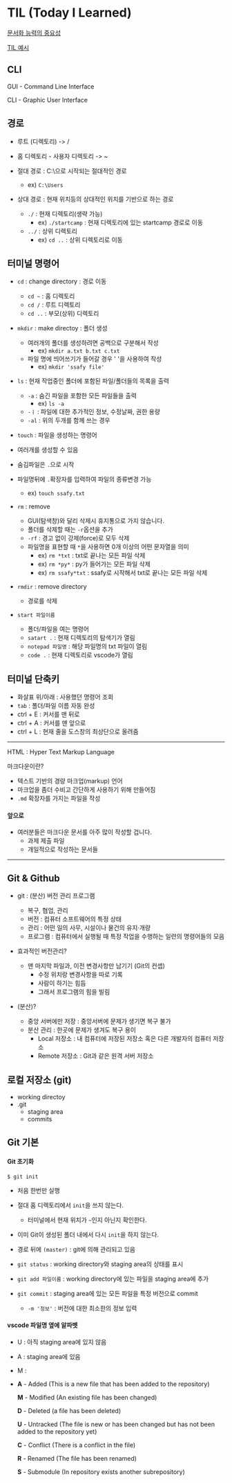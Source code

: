 # TIL (Today I Learned)

[문서화 능력의 중요성](https://d2.naver.com/news/3435170)

[TIL 예시](https://github.com/cheese10yun/TIL)



## CLI

GUI - Command Line Interface

CLI - Graphic User Interface



## 경로

- 루트 (디렉토리)  ->  /

- 홈 디렉토리 - 사용자 디렉토리  -> ~

- 절대 경로 : C:\으로 시작되는 절대적인 경로
  - ex) `C:\Users` 

- 상대 경로 : 현재 위치등의 상대적인 위치를 기반으로 하는 경로
  - `./` : 현재 디렉토리(생략 가능)
    - ex) `./startcamp` : 현재 디렉토리에 있는 startcamp 경로로 이동
  - `../` : 상위 디렉토리
    - ex) `cd ..` : 상위 디렉토리로 이동



## 터미널 명령어

- `cd` : change directory : 경로 이동
  - `cd ~` : 홈 디렉토리
  - `cd /` : 루트 디렉토리
  - `cd ..` : 부모(상위) 디렉토리

- `mkdir` : make directoy : 폴더 생성
  - 여러개의 폴더를 생성하려면 공백으로 구분해서 작성
    - ex) `mkdir a.txt b.txt c.txt`
  - 파일 명에 띄어쓰기가 들어갈 경우 '  '을 사용하여 작성
    - ex)  `mkdir 'ssafy file'`

- `ls` : 현재 작업중인 폴더에 포함된 파일/폴더들의 목록을 출력
  - `-a` : 숨긴 파일을 포함한 모든 파일들을 출력
    - ex) `ls -a`
  - `-ㅣ` : 파일에 대한 추가적인 정보, 수정날짜, 권한 용량
  - `-al` : 위의 두개를 함께 쓰는 경우

-  `touch` : 파일을 생성하는 명령어
  - 여러개를 생성할 수 있음
  - 숨김파일은 `.`으로 시작
  - 파일명뒤에 `.`확장자를 입력하여 파일의 종류변경 가능 
    - ex) `touch ssafy.txt`

- `rm` : remove 
  - GUI(탐색창)와 달리 삭제시 휴지통으로 가지 않습니다.
  - 폴더를 삭제할 때는 `-r`옵션을 추가
  - `-rf` : 경고 없이 강제(force)로 모두 삭제
  - 파일명을 표현할 때 `*`을 사용하면 0개 이상의 어떤 문자열을 의미 
    - ex) `rm *txt` : txt로 끝나는 모든 파일 삭제
    - ex) `rm *py*` : py가 들어가는 모든 파일 삭제
    - ex) `rm ssafy*txt` :  ssafy로 시작해서 txt로 끝나는 모든 파일 삭제
  
- `rmdir` : remove directory 
  - 경로를 삭제

- `start 파일이름`
  - 폴더/파일을 여는 명령어
  - `satart .` : 현재 디렉토리의 탐색기가 열림
  - `notepad 파일명` : 해당 파일명의 txt 파일이 열림
  - `code .` : 현재 디렉토리로 vscode가 열림



## 터미널 단축키

- 화살표 위/아래 : 사용했던 명령어 조회
- `tab` : 폴더/파일 이름 자동 완성
- ctrl + E : 커서를 맨 뒤로
- ctrl + A : 커서를 맨 앞으로
- ctrl + L : 현재 줄을 도스창의 최상단으로 올려줌









------



HTML : Hyper Text Markup Language



마크다운이란?

- 텍스트 기반의 경량 마크업(markup) 언어
- 마크업을 좀더 수비고 간단하게 사용하기 위해 만들어짐
- `.md` 확장자를  가지는 파일을 작성



#### 앞으로

- 여러분들은 마크다운 문서를 아주 많이 작성할 겁니다.
  - 과제 제출 파일
  - 개일적으로 작성하는 문서들





-----





## Git & Github

- git : (분산) 버전 관리 프로그램
  - 복구, 협업, 관리
  - 버전 : 컴퓨터 소프트웨어의 특정 상태
  - 관리 : 어떤 일의 사무, 시설이나 물건의 유지&middot;개량
  - 프로그램 : 컴퓨터에서 실행될 때 특정 작업을 수행하는 일련의 명령어들의 모음
- 효과적인 버전관리?
  - 맨 마지막 파일과, 이전 변경사항만 남기기 (Git의 컨셉)
    - 수정 위치랑 변경사항을 따로 기록
    - 사람이 하기는 힘듬
    - 그래서 프로그램의 힘을 빌림

- (분산)?
  - 중앙 서버에만 저장 : 중앙서버에 문제가 생기면 복구 불가
  - 분산 관리 : 한곳에 문제가 생겨도 복구 용이
    - Local 저장소 : 내 컴퓨터에 저장된 저장소  혹은 다른 개발자의 컴퓨터 저장소
    - Remote 저장소 : Git과 같은 원격 서버 저장소



## 로컬 저장소 (git)

- working directoy
- .git
  - staging area
  - commits



## Git 기본



#### Git 초기화

```
$ git init
```

- 처음 한번만 실행

- 절대 홈 디렉토리에서 `init`을 쓰지 않는다.
  - 터미널에서 현재 위치가  `~`인지 아닌지 확인한다.
- 이미 Git이 생성된 폴더 내에서 다시 `init`을 하지 않는다.

- 경로 뒤에 `(master)` : git에 의해 관리되고 있음



- `git status` : working directory와 staging area의 상태를 표시
- `git add 파일이름` : working directory에 있는 파일을 staging area에 추가
- `git commit` : staging area에 있는 모든 파일을 특정 버전으로 commit
  - `-m '정보'` : 버전에 대한 최소한의 정보 입력 



#### vscode 파일명 옆에 알파벳

- U : 아직 staging area에 있지 않음

- A :  staging area에 있음

- M :

- **A** - Added (This is a new file that has been added to the repository)

  **M** - Modified (An existing file has been changed)

  **D** - Deleted (a file has been deleted)

  **U** - Untracked (The file is new or has been changed but has not been added to the repository yet)

  **C** - Conflict (There is a conflict in the file)

  **R** - Renamed (The file has been renamed)

  **S** - Submodule (In repository exists another subrepository)
  
  
